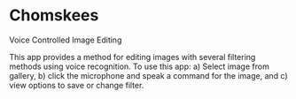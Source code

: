 # Chomskees
Voice Controlled Image Editing

This app provides a method for editing images with several filtering methods using voice recognition. To use this app: a) Select image from gallery, b) click the microphone and speak a command for the image, and c) view options to save or change filter.
